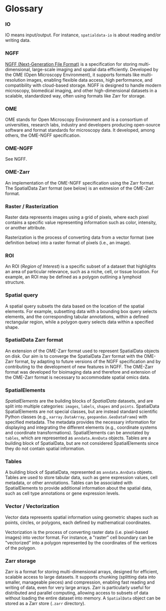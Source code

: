 # Glossary

### IO

IO means input/output. For instance, `spatialdata-io` is about reading and/or writing data.

### NGFF

[NGFF (Next-Generation File Format)](https://ngff.openmicroscopy.org/latest/) is a specification for storing multi-dimensional, large-scale imaging and spatial data efficiently. Developed by the OME (Open Microscopy Environment), it supports formats like multi-resolution images, enabling flexible data access, high performance, and compatibility with cloud-based storage. NGFF is designed to handle modern microscopy, biomedical imaging, and other high-dimensional datasets in a scalable, standardized way, often using formats like Zarr for storage.

### OME

OME stands for Open Microscopy Environment and is a consortium of universities, research labs, industry and developers producing open-source software and format standards for microscopy data. It developed, among others, the OME-NGFF specification.

### OME-NGFF

See NGFF.

### OME-Zarr

An implementation of the OME-NGFF specification using the Zarr format. The SpatialData Zarr format (see below) is an extnesion of the OME-Zarr format.

### Raster / Rasterization

Raster data represents images using a grid of pixels, where each pixel contains a specific value representing information such as color, intensity, or another attribute.

Rasterization is the process of converting data from a vector format (see definition below) into a raster format of pixels (i.e., an image).

### ROI

An ROI (_Region of Interest_) is a specific subset of a dataset that highlights an area of particular relevance, such as a niche, cell, or tissue location. For example, an ROI may be defined as a polygon outlining a lymphoid structure.

### Spatial query

A spatial query subsets the data based on the location of the spatial elements. For example, subsetting data with a bounding box query selects elements, and the corresponding tabular annotations, within a defined rectangular region, while a polygon query selects data within a specified shape.

### SpatialData Zarr format

An extension of the OME-Zarr format used to represent SpatialData objects on disk. Our aim is to converge the SpatialData Zarr format with the OME-Zarr format, by adapting to future versions of the NGFF specification and by contributing to the development of new features in NGFF. The OME-Zarr format was developed for bioimaging data and therefore and extension of the OME-Zarr format is necessary to accommodate spatial omics data.

### SpatialElements

_SpatialElements_ are the building blocks of _SpatialData_ datasets, and are split into multiple categories: `images`, `labels`, `shapes` and `points`. SpatialData SpatialElements are not special classes, but are instead standard scientific Python classes (e.g., `xarray.DataArray`, `geopandas.GeoDataFrame`) with specified metadata. The metadata provides the necessary information for displaying and integrating the different elements (e.g., coordinate systems and coordinate transformations). SpatialElements can be annotated by `tables`, which are represented as `anndata.AnnData` objects. Tables are a building block of SpatialData, but are not considered SpatialElements since they do not contain spatial information.

### Tables

A building block of SpatialData, represented as `anndata.AnnData` objeets. Tables are used to store tabular data, such as gene expression values, cell metadata, or other annotations. Tables can be associated with SpatialElements to provide additional information about the spatial data, such as cell type annotations or gene expression levels.

### Vector / Vectorization

Vector data represents spatial information using geometric shapes such as points, circles, or polygons, each defined by mathematical coordinates.

Vectorization is the process of converting raster data (i.e. pixel-based images) into vector format. For instance, a "raster" cell boundary can be "vectorized" into a polygon represented by the coordinates of the vertices of the polygon.

### Zarr storage

Zarr is a format for storing multi-dimensional arrays, designed for efficient, scalable access to large datasets. It supports chunking (splitting data into smaller, manageable pieces) and compression, enabling fast reading and writing of data, even for very large arrays. Zarr is particularly useful for distributed and parallel computing, allowing access to subsets of data without loading the entire dataset into memory. A `SpatialData` object can be stored as a Zarr store (`.zarr` directory).
